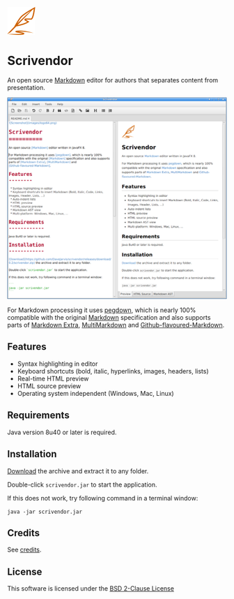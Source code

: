![Logo](images/logo64.png)

Scrivendor
==========

An open source [Markdown] editor for authors that separates content from presentation.

![Screenshot](images/screenshot.png)

For Markdown processing it uses [pegdown], which is nearly 100% compatible with the original [Markdown] specification and also supports parts of [Markdown Extra], [MultiMarkdown] and [Github-flavoured-Markdown].

Features
--------

  * Syntax highlighting in editor
  * Keyboard shortcuts (bold, italic, hyperlinks, images, headers, lists)
  * Real-time HTML preview
  * HTML source preview
  * Operating system independent (Windows, Mac, Linux)

Requirements
------------

Java version 8u40 or later is required.

Installation
------------

[Download](https://github.com/DaveJarvis/scrivendor/releases/download/0.2/scrivendor.zip) the archive and extract it to any folder.

Double-click `scrivendor.jar` to start the application.

If this does not work, try following command in a terminal window:

```
java -jar scrivendor.jar
```

Credits
-------

See [credits](CREDITS.md).

License
-------

This software is licensed under the [BSD 2-Clause License](LICENSE)

   [Markdown]: http://daringfireball.net/projects/markdown/
   [pegdown]: https://github.com/sirthias/pegdown
   [Markdown Extra]: https://michelf.ca/projects/php-markdown/extra/
   [MultiMarkdown]: http://fletcherpenney.net/multimarkdown/
   [Github-flavoured-Markdown]: https://help.github.com/articles/github-flavored-markdown/
   [MigLayout]: https://github.com/mikaelgrev/miglayout
   [RichTextFX]: https://github.com/TomasMikula/RichTextFX
   [ReactFX]: https://github.com/TomasMikula/ReactFX
   [WellBehavedFX]: https://github.com/TomasMikula/WellBehavedFX
   [Flowless]: https://github.com/TomasMikula/Flowless
   [UndoFX]: https://github.com/TomasMikula/UndoFX
   [FontAwesomeFX]: https://bitbucket.org/Jerady/fontawesomefx

